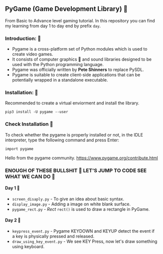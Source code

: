 ## PyGame (Game Development Library) 🐍️

From Basic to Advance level gaming tutorial.
In this repository you can find my learning from day 1 to day end by prefix `day`.

### Introduction: 📔️

- Pygame is a cross-platform set of Python modules which is used to create video games.
- It consists of computer graphics 🤖️ and sound libraries designed to be used with the Python programming language.
- Pygame was officially written by **Pete Shinners** to replace PySDL.
- Pygame is suitable to create client-side applications that can be potentially wrapped in a standalone executable.

### Installation: 🎉️
Recommended to create a virtual enviorment and install the library.

`pip3 install -U pygame --user `

### Check Installation 💫️

To check whether the pygame is properly installed or not, in the IDLE interpreter, type the following command and press Enter:

`import pygame`

Hello from the pygame community. https://www.pygame.org/contribute.html

### ENOUGH OF THESE BULLSHIT 🛑️ LET'S JUMP TO CODE SEE WHAT WE CAN DO 🤩️

#### Day 1 📅️

- `screen_disaply.py` - To give an idea about basic syntax.
- `display_image.py` - Adding a image on white blank surface.
- `pygame_rect.py` - *Rect* `rect()` is used to draw a rectangle in PyGame.

#### Day 2 📅

- `keypress_event.py` - Pygame KEYDOWN and KEYUP detect the event if a key is physically pressed and released.
- `draw_using_key_event.py` - We see KEY Press, now let's draw something using keyboard.